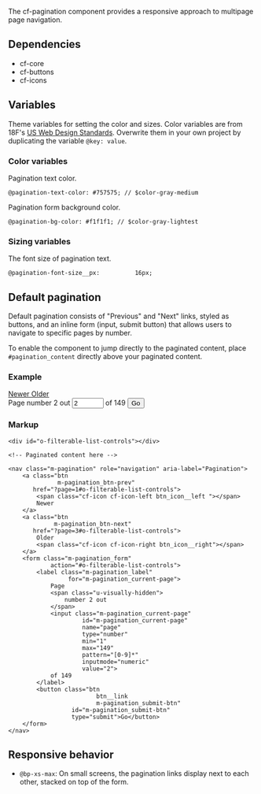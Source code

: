 The cf-pagination component provides a responsive approach to multipage page navigation.


## Dependencies
- cf-core
- cf-buttons
- cf-icons


## Variables

Theme variables for setting the color and sizes. Color variables are from 18F's [US Web Design Standards](https://github.com/18F/web-design-standards/blob/18f-pages-staging/src/stylesheets/core/_variables.scss). Overwrite them in your own project by duplicating the variable `@key: value`.


### Color variables

Pagination text color.
```
@pagination-text-color: #757575; // $color-gray-medium
```

Pagination form background color.
```
@pagination-bg-color: #f1f1f1; // $color-gray-lightest
```


### Sizing variables

The font size of pagination text.
```
@pagination-font-size__px:          16px;
```


## Default pagination

Default pagination consists of "Previous" and "Next" links, styled as buttons, and an inline form (input, submit button) that allows users to navigate to specific pages by number.

To enable the component to jump directly to the paginated content, place `#pagination_content` directly above your paginated content.

### Example
<div id="o-filterable-list-controls"></div>

<!-- Paginated content here -->

<nav class="m-pagination" role="navigation" aria-label="Pagination">
    <a class="btn
              m-pagination_btn-prev"
       href="?page=1#o-filterable-list-controls">
        <span class="cf-icon cf-icon-left btn_icon__left "></span>
        Newer
    </a>
    <a class="btn
             m-pagination_btn-next"
       href="?page=3#o-filterable-list-controls">
        Older
        <span class="cf-icon cf-icon-right btn_icon__right"></span>
    </a>
    <form class="m-pagination_form"
            action="#o-filterable-list-controls">
        <label class="m-pagination_label"
                 for="m-pagination_current-page">
            Page
            <span class="u-visually-hidden">
                number 2 out
            </span>
            <input class="m-pagination_current-page"
                     id="m-pagination_current-page"
                     name="page"
                     type="number"
                     min="1"
                     max="149"
                     pattern="[0-9]*"
                     inputmode="numeric"
                     value="2">
            of 149
        </label>
        <button class="btn
                         btn__link
                         m-pagination_submit-btn"
                  id="m-pagination_submit-btn"
                  type="submit">Go</button>
    </form>
</nav>

### Markup

```
<div id="o-filterable-list-controls"></div>

<!-- Paginated content here -->

<nav class="m-pagination" role="navigation" aria-label="Pagination">
    <a class="btn
              m-pagination_btn-prev"
       href="?page=1#o-filterable-list-controls">
        <span class="cf-icon cf-icon-left btn_icon__left "></span>
        Newer
    </a>
    <a class="btn
             m-pagination_btn-next"
       href="?page=3#o-filterable-list-controls">
        Older
        <span class="cf-icon cf-icon-right btn_icon__right"></span>
    </a>
    <form class="m-pagination_form"
            action="#o-filterable-list-controls">
        <label class="m-pagination_label"
                 for="m-pagination_current-page">
            Page
            <span class="u-visually-hidden">
                number 2 out
            </span>
            <input class="m-pagination_current-page"
                     id="m-pagination_current-page"
                     name="page"
                     type="number"
                     min="1"
                     max="149"
                     pattern="[0-9]*"
                     inputmode="numeric"
                     value="2">
            of 149
        </label>
        <button class="btn
                         btn__link
                         m-pagination_submit-btn"
                  id="m-pagination_submit-btn"
                  type="submit">Go</button>
    </form>
</nav>
```

## Responsive behavior

- `@bp-xs-max`: On small screens, the pagination links display next to each other, stacked on top of the form.
